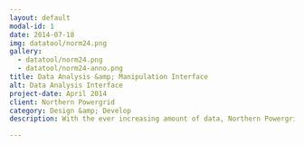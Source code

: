 ```yaml
---
layout: default
modal-id: 1
date: 2014-07-18
img: datatool/norm24.png
gallery:
  - datatool/norm24.png
  - datatool/norm24-anno.png
title: Data Analysis &amp; Manipulation Interface
alt: Data Analysis Interface
project-date: April 2014
client: Northern Powergrid
category: Design &amp; Develop
description: With the ever increasing amount of data, Northern Powergrid have to 

---
```

